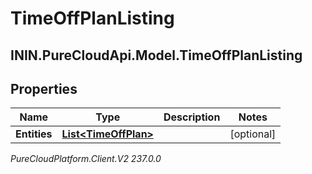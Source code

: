 # TimeOffPlanListing

## ININ.PureCloudApi.Model.TimeOffPlanListing

## Properties

|Name | Type | Description | Notes|
|------------ | ------------- | ------------- | -------------|
| **Entities** | [**List&lt;TimeOffPlan&gt;**](TimeOffPlan) |  | [optional] |



_PureCloudPlatform.Client.V2 237.0.0_

